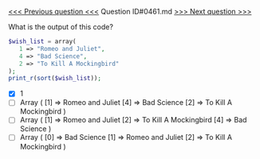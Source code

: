 [<<< Previous question <<<](0460.md)  Question ID#0461.md  [>>> Next question >>>](0462.md) 

What is the output of this code?

```php
$wish_list = array(
   1 => "Romeo and Juliet",
   4 => "Bad Science",
   2 => "To Kill A Mockingbird"
);
print_r(sort($wish_list));
```

- [x] 1
- [ ] Array ( [1] => Romeo and Juliet [4] => Bad Science [2] => To Kill A Mockingbird )
- [ ] Array ( [1] => Romeo and Juliet [2] => To Kill A Mockingbird [4] => Bad Science )
- [ ] Array ( [0] => Bad Science [1] => Romeo and Juliet [2] => To Kill A Mockingbird )
